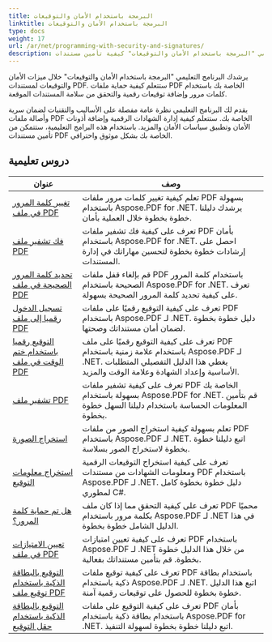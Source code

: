 ```yaml
---
title: البرمجة باستخدام الأمان والتوقيعات
linktitle: البرمجة باستخدام الأمان والتوقيعات
type: docs
weight: 17
url: /ar/net/programming-with-security-and-signatures/
description: يعلمك البرنامج التعليمي "البرمجة باستخدام الأمان والتوقيعات" كيفية تأمين مستندات PDF وتوقيعها، وضمان السرية والمصداقية.
---
```

يرشدك البرنامج التعليمي "البرمجة باستخدام الأمان والتوقيعات" خلال ميزات الأمان والتوقيعات لمستندات PDF. ستتعلم كيفية حماية ملفات PDF الخاصة بك باستخدام كلمات مرور وإضافة توقيعات رقمية والتحقق من سلامة المستندات الموقعة.

يقدم لك البرنامج التعليمي نظرة عامة مفصلة على الأساليب والتقنيات لضمان سرية وأصالة ملفات PDF الخاصة بك. ستتعلم كيفية إدارة الشهادات الرقمية وإضافة أذونات الأمان وتطبيق سياسات الأمان والمزيد. باستخدام هذه البرامج التعليمية، ستتمكن من تأمين مستندات PDF الخاصة بك بشكل موثوق واحترافي.

## دروس تعليمية
| عنوان | وصف |
| --- | --- | 
| [تغيير كلمة المرور في ملف PDF](./change-password/) | تعلم كيفية تغيير كلمات مرور ملفات PDF بسهولة باستخدام Aspose.PDF for .NET. يرشدك دليلنا خطوة بخطوة خلال العملية بأمان. |  
| [فك تشفير ملف PDF](./decrypt/) | تعرف على كيفية فك تشفير ملفات PDF بأمان باستخدام Aspose.PDF for .NET. احصل على إرشادات خطوة بخطوة لتحسين مهاراتك في إدارة المستندات. |  
| [تحديد كلمة المرور الصحيحة في ملف PDF](./determine-correct-password/) | قم بإلغاء قفل ملفات PDF باستخدام كلمة المرور الصحيحة باستخدام Aspose.PDF for .NET. تعرف على كيفية تحديد كلمة المرور الصحيحة بسهولة. |  
| [تسجيل الدخول رقميا إلى ملف PDF](./digitally-sign/) | تعرف على كيفية التوقيع رقميًا على ملفات PDF باستخدام Aspose.PDF لـ .NET. دليل خطوة بخطوة لضمان أمان مستنداتك وصحتها. |  
| [التوقيع رقميا باستخدام ختم الوقت في ملف PDF](./digitally-sign-with-time-stamp/) | تعرف على كيفية التوقيع رقميًا على ملف PDF باستخدام علامة زمنية باستخدام Aspose.PDF لـ .NET. يغطي هذا الدليل التفصيلي المتطلبات الأساسية وإعداد الشهادة وعلامة الوقت والمزيد. |  
| [تشفير ملف PDF](./encrypt/) | تعرف على كيفية تشفير ملفات PDF الخاصة بك بسهولة باستخدام Aspose.PDF for .NET. قم بتأمين المعلومات الحساسة باستخدام دليلنا السهل خطوة بخطوة. |  
| [استخراج الصورة](./extracting-image/) | تعلم بسهولة كيفية استخراج الصور من ملفات PDF باستخدام Aspose.PDF لـ .NET. اتبع دليلنا خطوة بخطوة لاستخراج الصور بسلاسة. |  
| [استخراج معلومات التوقيع](./extract-signature-info/) | تعرف على كيفية استخراج التوقيعات الرقمية ومعلومات الشهادات من مستندات PDF باستخدام Aspose.PDF لـ .NET. دليل خطوة بخطوة كامل لمطوري C#. |  
| [هل تم حماية كلمة المرور؟](./is-password-protected/) | تعرف على كيفية التحقق مما إذا كان ملف PDF محميًا بكلمة مرور باستخدام Aspose.PDF لـ .NET في هذا الدليل الشامل خطوة بخطوة. |  
| [تعيين الامتيازات في ملف PDF](./set-privileges/) | تعرف على كيفية تعيين امتيازات PDF باستخدام Aspose.PDF لـ .NET من خلال هذا الدليل خطوة بخطوة. قم بتأمين مستنداتك بفعالية. |  
| [التوقيع بالبطاقة الذكية باستخدام توقيع ملف PDF](./sign-with-smart-card-using-pdf-file-signature/) | تعرف على كيفية توقيع ملفات PDF باستخدام بطاقة ذكية باستخدام Aspose.PDF لـ .NET. اتبع هذا الدليل خطوة بخطوة للحصول على توقيعات رقمية آمنة. |  
| [التوقيع بالبطاقة الذكية باستخدام حقل التوقيع](./sign-with-smart-card-using-signature-field/) | تعرف على كيفية التوقيع على ملفات PDF بأمان باستخدام بطاقة ذكية باستخدام Aspose.PDF for .NET. اتبع دليلنا خطوة بخطوة لسهولة التنفيذ. |  